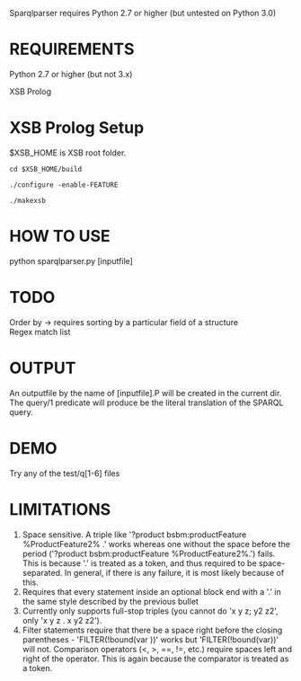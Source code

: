 Sparqlparser requires Python 2.7 or higher (but untested on Python 3.0)

REQUIREMENTS
=====
Python 2.7 or higher (but not 3.x)

XSB Prolog

XSB Prolog Setup
=====
$XSB_HOME is XSB root folder.

`cd $XSB_HOME/build`

`./configure -enable-FEATURE` 

`./makexsb`


HOW TO USE
=====
python sparqlparser.py [inputfile]

TODO 
=======
Order by -> requires sorting by a particular field of a structure  
Regex match list

OUTPUT
=====
An outputfile by the name of [inputfile].P will be created in the current dir.
The query/1 predicate will produce be the literal translation of the SPARQL query. 

DEMO
=====
Try any of the test/q[1-6] files



LIMITATIONS
====
1. Space sensitive. A triple like '?product bsbm:productFeature %ProductFeature2% .' works whereas one without the space before the period 
('?product bsbm:productFeature %ProductFeature2%.') fails. This is because '.' is treated as a token, and thus required to be space-separated. In general,
if there is any failure, it is most likely because of this.  
2. Requires that every statement inside an optional block end with a '.' in the same style described by the previous bullet
3. Currently only supports full-stop triples (you cannot do 'x y z; y2 z2', only 'x y z . x y2 z2').
4. Filter statements require that there be a space right before the closing parentheses - 'FILTER(!bound(var ))' works but 'FILTER(!bound(var))' will not. 
Comparison operators (<, >, ==, !=, etc.) require spaces left and right of the operator. This is again because the comparator is treated as a token.
